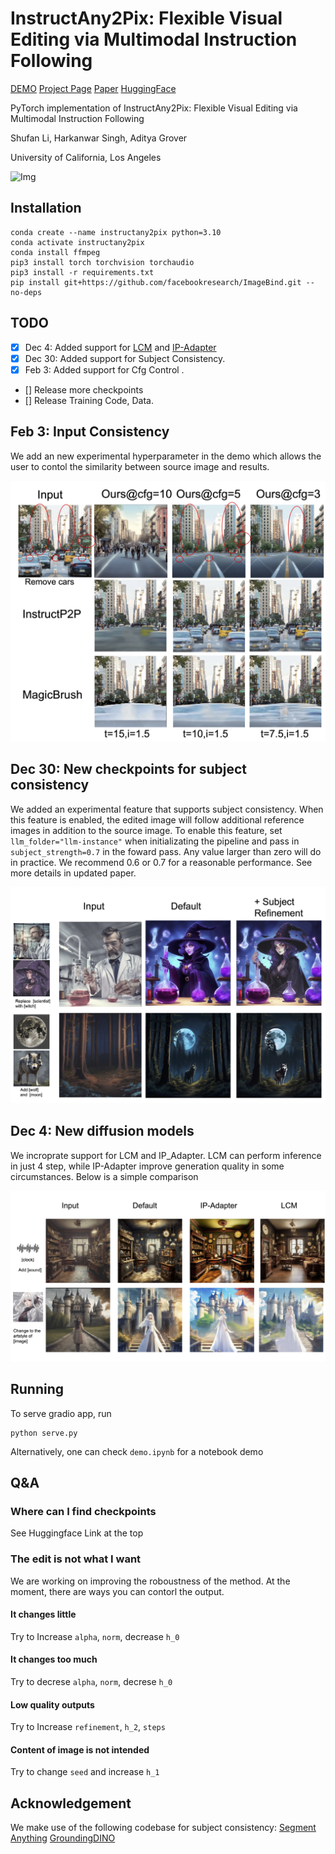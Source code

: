 # InstructAny2Pix: Flexible Visual Editing via Multimodal Instruction Following


[DEMO](http://170.106.137.89:8888)  [Project Page](http://homepage.jackli.org/projects/instructany2pix.html)  [Paper](http://homepage.jackli.org/projects/Instructany2Pix.pdf)  [HuggingFace](https://huggingface.co/jacklishufan/instructany2pix/tree/main)  

PyTorch implementation of InstructAny2Pix: Flexible Visual Editing via Multimodal Instruction Following

Shufan Li, Harkanwar Singh, Aditya Grover 

University of California, Los Angeles


![Img](assets/appendix1-3.png)
## Installation

```
conda create --name instructany2pix python=3.10
conda activate instructany2pix
conda install ffmpeg
pip3 install torch torchvision torchaudio
pip3 install -r requirements.txt
pip install git+https://github.com/facebookresearch/ImageBind.git --no-deps
```


## TODO
- [x] Dec 4: Added support for [LCM](https://github.com/luosiallen/latent-consistency-model) and [IP-Adapter](https://github.com/tencent-ailab/IP-Adapter)
- [x] Dec 30: Added support for Subject Consistency.
- [x] Feb 3: Added support for Cfg Control .
- [] Release more checkpoints
- [] Release Training Code, Data.


## Feb 3: Input Consistency

We add an new experimental hyperparameter in the demo which allows the user to contol the similarity between source image and results.

![Img](assets/Consistency.jpg)


## Dec 30: New checkpoints for subject consistency

We added an experimental feature that supports subject consistency. When this feature is enabled, the edited image will follow additional reference images in addition to the source image. To enable this feature, set `llm_folder="llm-instance"` when initializating the pipeline and pass in `subject_strength=0.7` in the foward pass. Any value larger than zero will do in practice. We recommend 0.6 or 0.7 for a reasonable performance. See more details in updated paper.

![Img](assets/subject.jpg)



## Dec 4: New diffusion models

We incroprate support for LCM and IP_Adapter. LCM can perform inference in just 4 step, while IP-Adapter improve generation quality in some circumstances. Below is a simple comparison

![Img](assets/diffusion_model.jpg)

## Running

To serve gradio app, run
```
python serve.py
```

Alternatively, one can check `demo.ipynb` for a notebook demo

## Q&A

### Where can I find checkpoints
See Huggingface Link at the top

### The edit is not what I want

We are working on improving the roboustness of the method. At the moment, there are ways you can contorl the output.

#### It changes little
Try to Increase `alpha`, `norm`, decrease `h_0`

#### It changes too much
Try to decrese `alpha`, `norm`, decrese `h_0`

#### Low quality outputs
Try to Increase `refinement`, `h_2`, `steps`

#### Content of image is not intended
Try to change `seed` and increase `h_1`



## Acknowledgement

We make use of the following codebase for subject consistency:
[Segment Anything](https://github.com/facebookresearch/segment-anything)
[GroundingDINO](https://github.com/IDEA-Research/GroundingDINO)